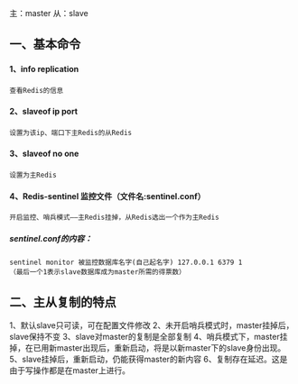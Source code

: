 主：master  从：slave
## 一、基本命令
#### 1、info replication
	查看Redis的信息
#### 2、slaveof ip port
	设置为该ip、端口下主Redis的从Redis
#### 3、slaveof no one
	设置为主Redis
#### 4、Redis-sentinel 监控文件（文件名:sentinel.conf）
	开启监控、哨兵模式——主Redis挂掉，从Redis选出一个作为主Redis
##### sentinel.conf的内容：
 	sentinel monitor 被监控数据库名字(自己起名字) 127.0.0.1 6379 1
	（最后一个1表示slave数据库成为master所需的得票数）

## 二、主从复制的特点
1、默认slave只可读，可在配置文件修改
2、未开启哨兵模式时，master挂掉后，slave保持不变
3、slave对master的复制是全部复制
4、哨兵模式下，master挂掉，在已用新master出现后，重新启动，将是以新master下的slave身份出现。
5、slave挂掉后，重新启动，仍能获得master的新内容
6、复制存在延迟。这是由于写操作都是在master上进行。